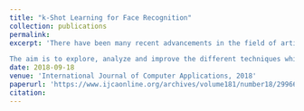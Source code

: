 ```yaml
---
title: "k-Shot Learning for Face Recognition"
collection: publications
permalink: 
excerpt: 'There have been many recent advancements in the field of artificial intelligence and machine learning. Nevertheless, the problem of learning from a few examples persists. The process of learning from just an example is easy for humans but not for a computer. Learning from a small number of samples is especially necessary in the case of facial recognition systems as the number of samples per person is limited. 

The aim is to explore, analyze and improve the different techniques which can be used for Face Recognition where the algorithm is fed with a few examples of faces i.e. the process of k shot learning for Face Recognition has been explored using the LFW and FEI datasets. The techniques of transfer learning have been used along with the famous Dlib library with some improvements using methods of deep learning.'
date: 2018-09-18
venue: 'International Journal of Computer Applications, 2018'
paperurl: 'https://www.ijcaonline.org/archives/volume181/number18/29966-2018917871'
citation: 
---
```

